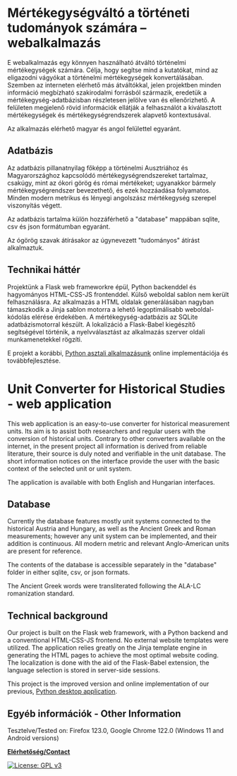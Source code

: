 # Mértékegységváltó a történeti tudományok számára – webalkalmazás

E webalkalmazás egy könnyen használható átváltó történelmi mértékegységek számára.
Célja, hogy segítse mind a kutatókat, mind az eligazodni vágyókat a történelmi
mértékegységek konvertálásában. Szemben az interneten elérhető más átváltókkal, jelen
projektben minden információ megbízható szakirodalmi forrásból származik, eredetük
a mértékegység-adatbázisban részletesen jelölve van és ellenőrizhető. A felületen
megjelenő rövid információk ellátják a felhasználót a kiválasztott mértékegységek
és mértékegységrendszerek alapvető kontextusával.

Az alkalmazás elérhető magyar és angol felülettel egyaránt.

## Adatbázis

Az adatbázis pillanatnyilag főképp a történelmi Ausztriához és Magyarországhoz kapcsolódó
mértékegységrendszereket tartalmaz, csakúgy, mint az ókori görög és római mértékeket;
ugyanakkor bármely mértékegységrendszer bevezethető, és ezek hozzáadása folyamatos.
Minden modern metrikus és lényegi angolszász mértékegység szerepel viszonyítás végett.

Az adatbázis tartalma külön hozzáférhető a "database" mappában sqlite, csv és json formátumban egyaránt.

Az ógörög szavak átírásakor az úgynevezett "tudományos" átírást alkalmaztuk.

## Technikai háttér

Projektünk a Flask web frameworkre épül, Python backenddel és hagyományos HTML-CSS-JS
frontenddel. Külső weboldal sablon nem került felhasználásra. Az alkalmazás a HTML oldalak generálásában
nagyban támaszkodik a Jinja sablon motorra a lehető legoptimálisabb weboldal-kódolás elérése érdekében.
A mértékegység-adatbázis az SQLite adatbázismotorral készült. A lokalizáció a Flask-Babel kiegészítő
segítségével történik, a nyelvválasztást az alkalmazás szerver oldali munkamenetekkel rögzíti.

E projekt a korábbi, [Python asztali alkalmazásunk](https://github.com/OperaVaria/unit-converter) online implementációja és továbbfejlesztése.

# Unit Converter for Historical Studies - web application

This web application is an easy-to-use converter for historical measurement units. Its aim is
to assist both researchers and regular users with the conversion of historical units. Contrary to
other converters available on the internet, in the present project all information is derived from reliable
literature, their source is duly noted and verifiable in the unit database. The short information
notices on the interface provide the user with the basic context of the selected unit or unit system.

The application is available with both English and Hungarian interfaces.

## Database

Currently the database features mostly unit systems connected to the historical Austria and Hungary,
as well as the Ancient Greek and Roman measurements; however any unit system can be implemented,
and their addition is continuous. All modern metric and relevant Anglo-American units are present for reference.

The contents of the database is accessible separately in the "database" folder in either sqlite, csv, or json formats.

The Ancient Greek words were transliterated following the ALA-LC romanization standard.

## Technical background

Our project is built on the Flask web framework, with a Python backend and a conventional HTML-CSS-JS frontend.
No external website templates were utilized. The application relies greatly on the Jinja template engine in
generating the HTML pages to achieve the most optimal website coding. The localization is done with the aid of
the Flask-Babel extension, the language selection is stored in server-side sessions.

This project is the improved version and online implementation of our previous, [Python desktop application](https://github.com/OperaVaria/unit-converter).

## Egyéb információk - Other Information

Tesztelve/Tested on: Firefox 123.0, Google Chrome 122.0 (Windows 11 and Android versions)

**[Elérhetőség/Contact](mailto:lcs_it@proton.me)**

[![License: GPL v3](https://img.shields.io/badge/License-GPLv3-blue.svg)](https://www.gnu.org/licenses/gpl-3.0)
